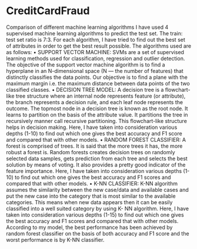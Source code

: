 # CreditCardFraud

Comparison of different machine learning algorithms
I have used 4 supervised machine learning algorithms to predict the test set. The train: test set ratio is 7:3. For each algorithm, I have tried to find out the best set of attributes in order to get the best result possible. The algorithms used are as follows:
•	SUPPORT VECTOR MACHINE: SVMs are a set of supervised learning methods used for classification, regression and outlier detection. The objective of the support vector machine algorithm is to find a hyperplane in an N-dimensional space (N — the number of features) that distinctly classifies the data points. Our objective is to find a plane with the maximum margin i.e. the maximum distance between data points of the two classified classes.
•	DECISION TREE MODEL: A decision tree is a flowchart-like tree structure where an internal node represents feature (or attribute), the branch represents a decision rule, and each leaf node represents the outcome. The topmost node in a decision tree is known as the root node. It learns to partition on the basis of the attribute value. It partitions the tree in recursively manner call recursive partitioning. This flowchart-like structure helps in decision making. Here, I have taken into consideration various depths (1-10) to find out which one gives the best accuracy and F1 score and compared that with other models.
•	RANDOM FOREST CLASSIFIER: A forest is comprised of trees. It is said that the more trees it has, the more robust a forest is. Random forests creates decision trees on randomly selected data samples, gets prediction from each tree and selects the best solution by means of voting. It also provides a pretty good indicator of the feature importance. Here, I have taken into consideration various depths (1-10) to find out which one gives the best accuracy and F1 scores and compared that with other models.
•	K-NN CLASSIFIER: K-NN algorithm assumes the similarity between the new case/data and available cases and put the new case into the category that is most similar to the available categories. This means when new data appears then it can be easily classified into a well suited category by using K- NN algorithm. Here, I have taken into consideration various depths (1-15) to find out which one gives the best accuracy and F1 scores and compared that with other models.
According to my model, the best performance has been achieved by random forest classifier on the basis of both accuracy and F1 score and the worst performance is by K-NN classifier.
